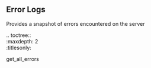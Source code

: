 ## Error Logs   
Provides a snapshot of errors encountered on the server

.. toctree::  
   :maxdepth: 2  
   :titlesonly:  
   
   get_all_errors